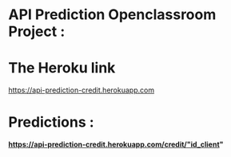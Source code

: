 # API Prediction Openclassroom Project :

# The Heroku link
https://api-prediction-credit.herokuapp.com
 
 # Predictions :
 **https://api-prediction-credit.herokuapp.com/credit/"id_client"**



